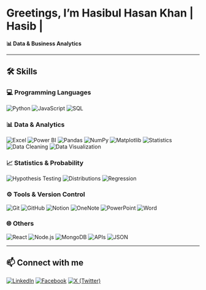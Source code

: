 # Greetings, I’m Hasibul Hasan Khan | Hasib |

**📊 Data & Business Analytics**

---
## 🛠️ Skills

### 💻 Programming Languages
![Python](https://img.shields.io/badge/-Python-000?&logo=Python)
![JavaScript](https://img.shields.io/badge/-JavaScript-000?&logo=JavaScript)
![SQL](https://img.shields.io/badge/-SQL-000?&logo=MySQL)

### 📊 Data & Analytics
![Excel](https://img.shields.io/badge/-Excel-000?&logo=microsoft-excel)
![Power BI](https://img.shields.io/badge/-Power%20BI-000?&logo=Power-BI&logoColor=F2C811)
![Pandas](https://img.shields.io/badge/-Pandas-000?&logo=pandas)
![NumPy](https://img.shields.io/badge/-NumPy-000?&logo=numpy)
![Matplotlib](https://img.shields.io/badge/-Matplotlib-000?&logo=plotly)
![Statistics](https://img.shields.io/badge/-Statistics-000?&logo=google-analytics&logoColor=white)
![Data Cleaning](https://img.shields.io/badge/-Data%20Cleaning-000?&logo=databricks)
![Data Visualization](https://img.shields.io/badge/-Data%20Visualization-000?&logo=tableau)

### 📈 Statistics & Probability
![Hypothesis Testing](https://img.shields.io/badge/-Hypothesis%20Testing-000?&logo=google-analytics) 
![Distributions](https://img.shields.io/badge/-Distributions-000?&logo=google-analytics) 
![Regression](https://img.shields.io/badge/-Regression-000?&logo=google-analytics) 

### ⚙️ Tools & Version Control  
![Git](https://img.shields.io/badge/-Git-000?&logo=Git) 
![GitHub](https://img.shields.io/badge/-GitHub-000?&logo=GitHub) 
![Notion](https://img.shields.io/badge/-Notion-000?&logo=Notion&logoColor=white) 
![OneNote](https://img.shields.io/badge/-OneNote-000?&logo=microsoftonenote&logoColor=purple) 
![PowerPoint](https://img.shields.io/badge/-PowerPoint-000?&logo=microsoftpowerpoint&logoColor=orange) 
![Word](https://img.shields.io/badge/-Word-000?&logo=microsoftword&logoColor=blue) 

### 🌐 Others
![React](https://img.shields.io/badge/-React-000?&logo=React) 
![Node.js](https://img.shields.io/badge/-Node.js-000?&logo=Node.js) 
![MongoDB](https://img.shields.io/badge/-MongoDB-000?&logo=MongoDB&logoColor=47A248) 
![APIs](https://img.shields.io/badge/-APIs-000?&logo=Swagger) 
![JSON](https://img.shields.io/badge/-JSON-000?&logo=JSON)

---

## 📫 Connect with me
[![LinkedIn](https://img.shields.io/badge/-LinkedIn-000?&logo=LinkedIn&logoColor=0A66C2)](https://www.linkedin.com/in/hasibulhasankhan/)
[![Facebook](https://img.shields.io/badge/-Facebook-000?&logo=Facebook&logoColor=1877F2)](https://www.facebook.com/hasibulhasankhan2/)
[![X (Twitter)](https://img.shields.io/badge/-X-000?&logo=X&logoColor=white)](https://x.com/Hasib2277)
